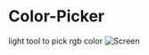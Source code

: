 # Color-Picker
light tool to pick rgb color
![Screen](https://github.com/Slayez/Color-Picker/blob/master/screen01.jpg)
